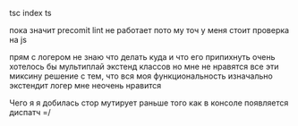 tsc index ts

пока значит precomit lint не работает пото му точ у меня стоит проверка на js

прям с логером не знаю что делать куда и что его припихнуть 
очень хотелось бы мультиплай экстенд классов
но мне не нравятся все эти миксину
решение с тем, что вся моя функциональность изначально экстендит логер мне неочень нравится

Чего я я добилась 
стор мутирует раньше того как в консоле появляется диспатч =/